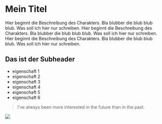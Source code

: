 # Mein Titel
Hier beginnt die Beschreibung des Charakters. Bla blubber die blub blub blub. Was soll ich hier nur schreiben.
Hier beginnt die Beschreibung des Charakters. Bla blubber die blub blub blub. Was soll ich hier nur schreiben.
Hier beginnt die Beschreibung des Charakters. Bla blubber die blub blub blub. Was soll ich hier nur schreiben.

## Das ist der Subheader
* eigenschaft 1
* eigenschaft 2
* eigenschaft 3
* eigenschaft 4
* eigenschaft 5
* eigenschaft 6

> I’ve always been more interested in the future than in the past.

<img src="https://s3.xopic.de/openhpi-public/courses/7cZWaATaTjbQ4phWCr6tg3/rtfiles/4q6wOLeLWYMu5syPwPlVPR/85002346_267b8e5c6c_o.jpg"/>
